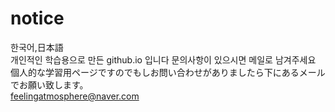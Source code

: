# notice
한국어,日本語<br>
개인적인 학습용으로 만든 github.io 입니다 문의사항이 있으시면 메일로 남겨주세요<br>
個人的な学習用ページですのでもしお問い合わせがありましたら下にあるメールでお願い致します。<br>
feelingatmosphere@naver.com
